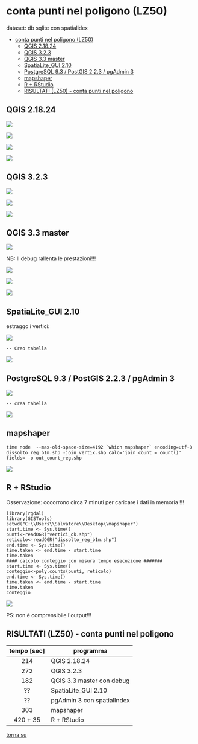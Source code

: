 # conta punti nel poligono (LZ50)

dataset: db sqlite con spatialidex

<!-- TOC -->

- [conta punti nel poligono (LZ50)](#conta-punti-nel-poligono-lz50)
    - [QGIS 2.18.24](#qgis-21824)
    - [QGIS 3.2.3](#qgis-323)
    - [QGIS 3.3 master](#qgis-33-master)
    - [SpatiaLite_GUI 2.10](#spatialitegui-210)
    - [PostgreSQL 9.3 / PostGIS 2.2.3 / pgAdmin 3](#postgresql-93--postgis-223--pgadmin-3)
    - [mapshaper](#mapshaper)
    - [R + RStudio](#r--rstudio)
    - [RISULTATI (LZ50) - conta punti nel poligono](#risultati-lz50---conta-punti-nel-poligono)

<!-- /TOC -->

## QGIS 2.18.24

![](../img/qgis21824_info.png)

![](../img/conta_punti_poligono/qgis21824_01.png)

![](../img/conta_punti_poligono/qgis21824_02.png)

![](../img/conta_punti_poligono/conteggio21824.png)

## QGIS 3.2.3

![](../img/qgis323_info.png)

![](../img/conta_punti_poligono/qgis323_01.png)

![](../img/conta_punti_poligono/qgis323_02.png)

## QGIS 3.3 master

![](../img/qgis33_master_info.png)

NB: Il debug rallenta le prestazioni!!!

![](../img/conta_punti_poligono/qgis33master_01.png)

![](../img/conta_punti_poligono/qgis33master_02.png)

![](../img/conta_punti_poligono/conteggio33master.png)

## SpatiaLite_GUI 2.10

estraggo i vertici:

![](../img/spatialite_gui_210_info.png)

```
-- Creo tabella 
```
![](../img/conta_punti_poligono/spatialite_gui_210_01.png)

## PostgreSQL 9.3 / PostGIS 2.2.3 / pgAdmin 3

![](../img/pgAmin3_info.png)

```
-- crea tabella
```
![](../img/conta_punti_poligono/pgAmin3_01.png)

## mapshaper

```
time node  --max-old-space-size=4192 `which mapshaper` encoding=utf-8 dissolto_reg_b1m.shp -join vertix.shp calc='join_count = count()' fields= -o out_count_reg.shp
```

![](../img/conta_punti_poligono/mapshaper_01.png)

## R + RStudio

Osservazione: occorrono circa 7 minuti per caricare i dati in memoria !!!

```
library(rgdal)
library(GISTools)
setwd("C:\\Users\\Salvatore\\Desktop\\mapshaper")
start.time <- Sys.time()
punti<-readOGR("vertici_ok.shp")
reticolo<-readOGR("dissolto_reg_b1m.shp")
end.time <- Sys.time()
time.taken <- end.time - start.time
time.taken
#### calcolo conteggio con misura tempo esecuzione #######
start.time <- Sys.time()
conteggio<-poly.counts(punti, reticolo)
end.time <- Sys.time()
time.taken <- end.time - start.time
time.taken
conteggio
```

![](../img/conta_punti_poligono/r_01.png)

PS: non è comprensibile l'output!!!

## RISULTATI (LZ50) - conta punti nel poligono

tempo [sec]|programma
:---------:|---------
214|QGIS 2.18.24
272|QGIS 3.2.3
182|QGIS 3.3 master con debug
??|SpatiaLite_GUI 2.10
??|pgAdmin 3 con spatialIndex
303|mapshaper
420 + 35|R + RStudio

[torna su](#conta-punti-nel-poligono-lz50)